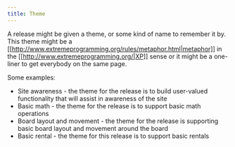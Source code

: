 ```yaml
---
title: Theme
---
```

A release might be given a theme, or some kind of name to remember it by. This theme might be a [[http://www.extremeprogramming.org/rules/metaphor.html|metaphor]] in the [[http://www.extremeprogramming.org/|XP]] sense or it might be a one-liner to get everybody on the same page.

Some examples:
* Site awareness - the theme for the release is to build user-valued functionality that will assist in awareness of the site
* Basic math - the theme for the release is to support basic math operations
* Board layout and movement - the theme for the release is supporting basic board layout and movement around the board
* Basic rental - the theme for this release is to support basic rentals
